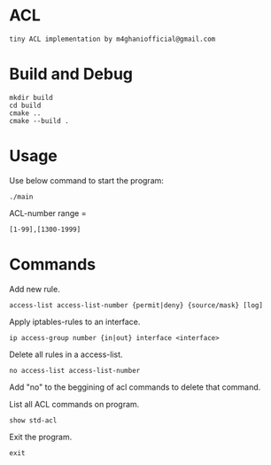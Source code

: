 # ACL
    tiny ACL implementation by m4ghaniofficial@gmail.com

# Build and Debug
    mkdir build
    cd build
    cmake ..
    cmake --build .

# Usage
Use below command to start the program:

    ./main
        

ACL-number range = 

    [1-99],[1300-1999]


# Commands
Add new rule.

    access-list access-list-number {permit|deny} {source/mask} [log]

Apply iptables-rules to an interface.

    ip access-group number {in|out} interface <interface>

Delete all rules in a access-list.

    no access-list access-list-number

Add "no" to the beggining of acl commands to delete that command.


List all ACL commands on program.

    show std-acl
    
Exit the program.

    exit
